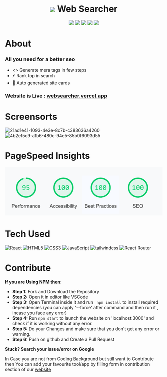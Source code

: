 <div align="center">
 <h1> <img src="https://websearcher.vercel.app/favicon-32x32.png" width="22px"> Web Searcher </h1>
 <img src="https://img.shields.io/github/package-json/v/pushkarydv/websearcher?color=g&label=Web%20Searcher">
 <img src="https://img.shields.io/npm/v/npm?style=plastic">
 <img src="https://img.shields.io/website?url=https%3A%2F%2Fwebsearcher.vercel.app"> 
 <img src="https://img.shields.io/github/deployments/pushkarydv/websearcher/production?label=Production">
 <img src="https://img.shields.io/github/languages/code-size/pushkarydv/websearcher?logo=github">
</div>

# About

<h3>All you need for a better seo</h3>

- <> Generate mera tags in few steps
- ⚡ Rank top in search
- 🧾 Auto generated site cards

### Website is Live : [websearcher.vercel.app](https://websearcher.vercel.app)

# Screensorts

![21ad1e41-1093-4e3e-8c7b-c383636a4260](https://user-images.githubusercontent.com/96358784/178250433-b8dc4da1-c0ab-4ef4-a09e-4430037b79fc.png)
![4b2ef5c9-a1b6-480c-94e5-85b0f6093d55](https://user-images.githubusercontent.com/96358784/178250443-38c671b3-ff42-4879-a7b5-556da2732a90.png)

# PageSpeed Insights

<img src="https://raw.githubusercontent.com/pushkarydv/images/main/ws-insights.png">

# Tech Used

![React](https://img.shields.io/badge/react-%2320232a.svg?style=for-the-badge&logo=react&logoColor=%2361DAFB)
![HTML5](https://img.shields.io/badge/html5-%23E34F26.svg?style=for-the-badge&logo=html5&logoColor=white)
![CSS3](https://img.shields.io/badge/css3-%231572B6.svg?style=for-the-badge&logo=css3&logoColor=white)
![JavaScript](https://img.shields.io/badge/javascript-%23323330.svg?style=for-the-badge&logo=javascript&logoColor=%23F7DF1E)
![tailwindcss](https://img.shields.io/badge/tailwindcss-%23563D7C.svg?style=for-the-badge&logo=tailwindcss&logoColor=white)
![React Router](https://img.shields.io/badge/React_Router-CA4245?style=for-the-badge&logo=react-router&logoColor=white)

# Contribute

**If you are Using NPM then:**

- **Step 1:** Fork and Download the Repository
- **Step 2:** Open it in editor like VSCode
- **Step 3:** Open Terminal inside it and run ` npm install` to install required dependencies (you can apply '--force' after command and then run it , incase you face any error)
- **Step 4:** Run `npm start` to launch the website on 'localhost:3000' and check if it is working without any error.
- **Step 5:** Do your Changes and make sure that you don't get any error or warning.
- **Step 6:** Push on github and Create a Pull Request

**Stuck? Search your issue/error on Google**

In Case you are not from Coding Background but still want to Contribute then You can add your favourite tool/app by filling form in contribution section of our [website](https://websearcher.vercel.app)
